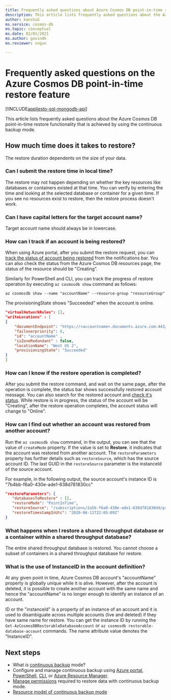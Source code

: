```yaml
---
title: Frequently asked questions about Azure Cosmos DB point-in-time restore feature.
description: This article lists frequently asked questions about the Azure Cosmos DB point-in-time restore feature that is achieved by using the continuous backup mode.
author: kanshiG
ms.service: cosmos-db
ms.topic: conceptual
ms.date: 02/01/2021
ms.author: govindk
ms.reviewer: sngun

---
```


# Frequently asked questions on the Azure Cosmos DB point-in-time restore feature
[!INCLUDE[appliesto-sql-mongodb-api](includes/appliesto-sql-mongodb-api.md)]

This article lists frequently asked questions about the Azure Cosmos DB point-in-time restore functionality that is achieved by using the continuous backup mode.

## How much time does it takes to restore?
The restore duration dependents on the size of your data.

### Can I submit the restore time in local time?
The restore may not happen depending on whether the key resources like databases or containers existed at that time. You can verify by entering the time and looking at the selected database or container for a given time. If you see no resources exist to restore, then the restore process doesn't work.

### Can I have capital letters for the target account name?
Target account name should always be in lowercase.

### How can I track if an account is being restored?
When using Azure portal, after you submit the restore request, you can [track the status of account being restored](configure-continuous-backup-restore-portal.md#track-restore-status) from the notifications bar. You can also check the status from the Azure Cosmos DB resources page, the status of the resource should be "Creating". 

Similarly for PowerShell and CLI, you can track the progress of restore operation by executing `az cosmosdb show` command as follows:

```azurecli-interactive
az cosmosdb show --name "accountName" --resource-group "resourceGroup"
```

The provisioningState shows "Succeeded" when the account is online.

```json
"virtualNetworkRules": [],
"writeLocations" : [
{
    "documentEndpoint": "https://<accountname>.documents.azure.com:443/", 
    "failoverpriority": 0,
    "id": "accountName" ,
    "isZoneRedundant" : false, 
    "locationName": "West US 2", 
    "provisioningState": "Succeeded"
}
]
```

### How can I know if the restore operation is completed?
After you submit the restore command, and wait on the same page, after the operation is complete, the status bar shows successfully restored account message. You can also search for the restored account and [check it's status](configure-continuous-backup-restore-portal.md#track-restore-status). While restore is in progress, the status of the account will be "Creating", after the restore operation completes, the account status will change to "Online".

### How can I find out whether an account was restored from another account?
Run the `az cosmosdb show` command, in the output, you can see that the value of `createMode` property. If the value is set to **Restore**. it indicates that the account was restored from another account. The `restoreParameters` property has further details such as `restoreSource`, which has the source account ID. The last GUID in the `restoreSource` parameter is the instanceId of the source account.

For example, in the following output, the source account's instance ID is "7b4bb-f6a0-430e-ade1-638d781830cc"

```json
"restoreParameters": {
   "databasesToRestore" : [],
   "restoreMode": "PointInTime",
   "restoreSource": "/subscriptions/2a5b-f6a0-430e-ade1-638d781830dd/providers/Microsoft.DocumentDB/locations/westus/restorableDatabaseAccounts/7b4bb-f6a0-430e-ade1-638d781830cc",
   "restoreTimestampInUtc": "2020-06-11T22:05:09Z"
}
```

### What happens when I restore a shared throughput database or a container within a shared throughput database?
The entire shared throughput database is restored. You cannot choose a subset of containers in a shared throughput database for restore.

### What is the use of InstanceID in the account definition?
At any given point in time, Azure Cosmos DB account's "accountName" property is globally unique while it is alive. However, after the account is deleted, it is possible to create another account with the same name and hence the "accountName" is no longer enough to identify an instance of an account. 

ID or the "instanceId" is a property of an instance of an account and it is used to disambiguate across multiple accounts (live and deleted) if they have same name for restore. You can get the instance ID by running the `Get-AzCosmosDBRestorableDatabaseAccount` or  `az cosmosdb restorable-database-account` commands. The name attribute value denotes the "InstanceID".

## Next steps

* What is [continuous backup](continuous-backup-restore-introduction.md) mode?
* Configure and manage continuous backup using [Azure portal](configure-continuous-backup-restore-portal.md), [PowerShell](configure-continuous-backup-restore-powershell.md), [CLI](configure-continuous-backup-restore-cli.md), or [Azure Resource Manager](configure-continuous-backup-resource-manager.md).
* [Manage permissions](continuous-backup-restore-permissions.md) required to restore data with continuous backup mode.
* [Resource model of continuous backup mode](continuous-backup-restore-resource-model.md)